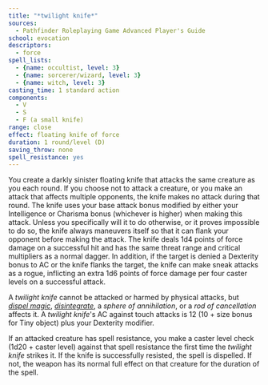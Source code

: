 ```yaml
---
title: "*twilight knife*"
sources:
  - Pathfinder Roleplaying Game Advanced Player's Guide
school: evocation
descriptors:
  - force
spell_lists:
  - {name: occultist, level: 3}
  - {name: sorcerer/wizard, level: 3}
  - {name: witch, level: 3}
casting_time: 1 standard action
components:
  - V
  - S
  - F (a small knife)
range: close
effect: floating knife of force
duration: 1 round/level (D)
saving_throw: none
spell_resistance: yes
---
```


You create a darkly sinister floating knife that attacks the same creature as you each round. If you choose not to attack a creature, or you make an attack that affects multiple opponents, the knife makes no attack during that round.
The knife uses your base attack bonus modified by either your Intelligence or Charisma bonus (whichever is higher) when making this attack. Unless you specifically will it to do otherwise, or it proves impossible to do so, the knife always maneuvers itself so that it can flank your opponent before making the attack. The knife deals 1d4 points of force damage on a successful hit and has the same threat range and critical multipliers as a normal dagger. In addition, if the target is denied a Dexterity bonus to AC or the knife flanks the target, the knife can make sneak attacks as a rogue, inflicting an extra 1d6 points of force damage per four caster levels on a successful attack.

A *twilight knife* cannot be attacked or harmed by physical attacks, but [*dispel magic*](/spells/dispel-magic/), [*disintegrate*](/spells/disintegrate/), a *sphere of annihilation*, or a *rod of cancellation* affects it. A *twilight knife*'s AC against touch attacks is 12 (10 + size bonus for Tiny object) plus your Dexterity modifier.

If an attacked creature has spell resistance, you make a caster level check (1d20 + caster level) against that spell resistance the first time the *twilight knife* strikes it. If the knife is successfully resisted, the spell is dispelled. If not, the weapon has its normal full effect on that creature for the duration of the spell.

